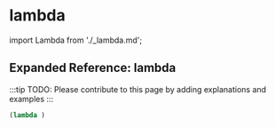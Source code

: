 # lambda

import Lambda from './_lambda.md';

<Lambda />

## Expanded Reference: lambda

:::tip
TODO: Please contribute to this page by adding explanations and examples
:::

```lisp
(lambda )
```
